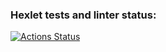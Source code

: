 ### Hexlet tests and linter status:
[![Actions Status](https://github.com/P0p0vKirill/layout-designer-project-56/actions/workflows/hexlet-check.yml/badge.svg)](https://github.com/P0p0vKirill/layout-designer-project-56/actions)